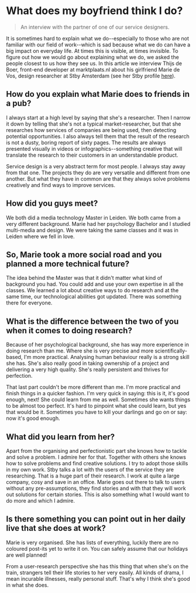 # What does my boyfriend think I do?

> An interview with the partner of one of our service designers.

It is sometimes hard to explain what we do--especially to those who are not familiar with our field of work--which is sad because what we do can have a big impact on everyday life. At times this is visible, at times invisible. To figure out how we would go about explaining what we do, we asked the people closest to us how they see us. In this article we interview Thijs de Boer, front-end developer at marktplaats.nl about his girlfriend Marie de Vos, design researcher at Stby Amsterdam (see her Stby profile [here](http://www.stby.eu/2010/02/22/marie-de-vos/)).  

## How do you explain what Marie does to friends in a pub?

I always start at a high level by saying that she's a researcher. Then I narrow it down by telling that she's not a typical market-researcher, but that she researches how services of companies are being used, then detecting potential opportunities. I also always tell them that the result of the research is not a dusty, boring report of sixty pages. The results are always presented visually in videos or infographics--something creative that will translate the research to their customers in an understandable product.

Service design is a very abstract term for most people. I always stay away from that one. The projects they do are very versatile and different from one another. But what they have in common are that they always solve problems creatively and find ways to improve services.  

## How did you guys meet?

We both did a media technology Master in Leiden. We both came from a very different background. Marie had her psychology Bachelor and I studied multi-media and design. We were taking the same classes and it was in Leiden where we fell in love.

## So, Marie took a more social road and you planned a more technical future?

The idea behind the Master was that it didn't matter what kind of background you had. You could add and use your own expertise in all the classes. We learned a lot about creative ways to do research and at the same time, our technological abilities got updated. There was something there for everyone.

## What is the difference between the two of you when it comes to doing research?

Because of her psychological background, she has way more experience in doing research than me. Where she is very precise and more scientifically-based, I'm more practical. Analysing human behaviour really is a strong skill she has. She's also really good in taking ownership of a project and delivering a very high quality. She's really persistent and thrives for perfection.

That last part couldn't be more different than me. I'm more practical and finish things in a quicker fashion. I'm very quick in saying: this is it, it's good enough, next! She could learn from me as well. Sometimes she wants things to be almost too perfect. It's hard to pinpoint what she could learn, but yes that would be it. Sometimes you have to kill your darlings and go on or say: now it's good enough.

## What did you learn from her?

Apart from the organising and perfectionistic part she knows how to tackle and solve a problem. I admire her for that. Together with others she knows how to solve problems and find creative solutions. I try to adopt those skills in my own work. Stby talks a lot with the users of the service they are researching. That is a huge part of their research. I work at quite a large company, cosy and save in an office. Marie goes out there to talk to users without any pre-assumptions, they find stories and with that they will work out solutions for certain stories. This is also something what I would want to do more and which I admire.      

## Is there something you can point out in her daily live that she does at work?

Marie is very organised. She has lists of everything, luckily there are no coloured post-its yet to write it on. You can safely assume that our holidays are well planned!   

From a user-research perspective she has this thing that when she's on the train, strangers tell their life stories to her very easily. All kinds of drama, I mean incurable illnesses, really personal stuff. That's why I think she's good in what she does.   
